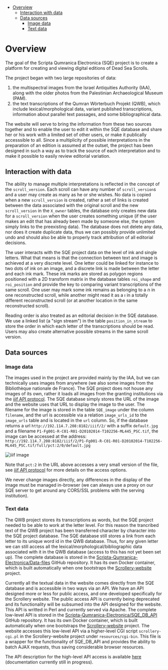 - [Overview](#overview)
  - [Interaction with data](#interaction-with-data)
  - [Data sources](#data-sources)
    - [Image data](#image-data)
    - [Text data](#text-data)

# Overview

The goal of the Scripta Qumranica Electronica (SQE) project is to create a platform for creating and viewing digital editions of Dead Sea Scrolls.

The project began with two large repositories of data: 

1. the multispectral images from the Israel Antiquities Authority (IAA), along with the older photos from the Palestinian Archaeological Museum (PAM).
2. the text transcriptions of the Qumran Wörterbuch Projekt (QWB), which include lexical/morphological data, variant published transcriptions, information about parallel text passages, and some bibliographical data.  

The website will serve to bring the information from these two sources together and to enable the user to edit it within the SQE database and share her or his work with a limited set of other users, or make it publically accesssible to all.  Since a multiplicity of possible interpretations in the preparation of an edition is assumed at the outset, the project has been designed in such a way as to track the source of each interpretation and to make it possible to easily review editorial variation.

## Interaction with data

The ability to manage multiple interpretations is reflected in the concept of the `scroll_version`.  Each scroll can have any number of `scroll_version`s and a user may create as many as he or she wishes.  No data is copied when a new `scroll_version` is created, rather a set of links is created between the data associated with the original scroll and the new `scroll_version` in the `X_owner` tables, the database only creates new data for a `scroll_version` when the user creates something unique (if the user makes an edit that has already been made by someone else, the system simply links to the preexisting data).  The database does not delete any data, nor does it create duplicate data, thus we can possibly provide unlimited undo and should also be able to properly track attribution of all editorial decisions.

The user interacts with the SQE project data on the level of ink and single letters.  What that means is that the connection between text and image is achieved at a very discrete level.  One letter could be linked for instance to two dots of ink on an image, and a discrete link is made between the letter and each ink mark.  These ink marks are stored as polygon regions positioned with a 2D transform matrix in the database tables `roi_shape` and `roi_position` and provide the key to comparing variant transcriptions of the same scroll.  One user may mark some ink remains as belonging to a ה in one reconstructed scroll, while another might read it as a ו in a totally different reconstructed scroll (or at another location in the same reconstructed scroll).

Reading order is also treated as an editorial decision in the SQE database.  We use a linked list (a "sign stream") in the table `position_in_stream` to store the order in which each letter of the transcriptions should be read.  Users may also create alternative possible streams in the same scroll version.

## Data sources

### Image data

The images used in the project are provided mainly by the IAA, but we can technically uses images from anywhere (we also some images from the Bibliothèque nationale de France).  The SQE project does not house any images of its own, rather it loads all images from the granting institutions via the [iiif API protocol](http://iiif.io/api/image/2.1/).  The SQE database simply stores the URL of the image and the website uses that URL to display the image to the user.  The filename for the image is stored in the table `SQE_image` under the column `filename`, and the url is accessible via a relation `image_urls_id` to the `image_urls` table and is located in the `url` column.  So, if the database returns a url `http://192.114.7.208:8182/iiif/2/` with a suffix `default.jpg` and a filename `P1-Fg001-R-C01-R01-D20102014-T102256-ML445_PSC.tif`, the image can be accessed at the address: `http://192.114.7.208:8182/iiif/2/P1-Fg001-R-C01-R01-D20102014-T102256-ML445_PSC.tif/full/pct:2/0/default.jpg`

![iiif image](http://192.114.7.208:8182/iiif/2/P1-Fg001-R-C01-R01-D20102014-T102256-ML445_PSC.tif/full/pct:2/0/default.jpg "iiif Image thumbnail from IAA")

Note that `pct:2` in the URL above accesses a very small version of the file, see [iiif API protocol](http://iiif.io/api/image/2.1/) for more details on the access options.

We never change images directly, any differences in the display of the image must be managed in-browser (we can always use a proxy on our SQE server to get around any CORS/SSL problems with the serving institution).

### Text data

The QWB project stores its transcriptions as words, but the SQE project needed to be able to work at the letter level.  For this reason the trancribed text of the QWB project has been transferred character by character into the SQE project database.  The SQE database still stores a link from each letter to its unique word id in the QWB database.  Thus, for any given letter we can still access all the lexical/morphological/bibliographic data associated with it in the QWB database (access to this has not yet been set up).  The complete database is stored in the [Scripta-Qumranica-Electronica/Data-files](https://github.com/Scripta-Qumranica-Electronica/Data-files) GitHub repository.  It has its own Docker container, which is built automatically when one bootstraps the [Scrollery-website](https://github.com/Scripta-Qumranica-Electronica/Scrollery-website) project.

Currently all the textual data in the website comes directly from the SQE database and is accessible in two ways via an API.  We have an API designed more or less for public access, and one developed specifically for the Scrollery website.  The public access API is currently being deprecated and its functionality will be subsumed into the API designed for the website.  This API is writted in Perl and currently served via Apache.  The complete low-level API is stored in the [Scripta-Qumranica-Electronica/SQE_DB_API](https://github.com/Scripta-Qumranica-Electronica/SQE_DB_API) GitHub repository.  It has its own Docker container, which is built automatically when one bootstraps the [Scrollery-website](https://github.com/Scripta-Qumranica-Electronica/Scrollery-website) project.  The website accesses this low-level API via a higher-level CGI script `scrollery-cgi.pl` in the Scrollery-website project under `resources/cgi-bin`.  This file is a wrapper for the functionality of SQE_DB_API and provides the ability to batch AJAX requests, thus saving considerable browser resources.  

The API description for the high-level API access is available [here](./CGI-Functions.md) (documentation currently still in progress).